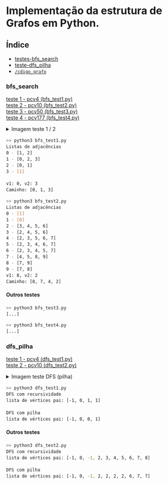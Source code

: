 # Implementação da estrutura de <b>Grafos</b> em Python.

## Índice
- [testes-bfs_search](#bfs_search) 
- [teste-dfs_pilha](#dfs_pilha)
- [``/cdigo_grafo``](https://github.com/erlonL/AtividadeGrafos/tree/main/cdigo_grafo)

### bfs_search

[teste 1 - pcv4 (bfs_test1.py)](/cdigo_grafo/bfs_test1.py)<br>
[teste 2 - pcv10 (bfs_test2.py)](/cdigo_grafo/bfs_test2.py)<br>
[teste 3 - pcv50 (bfs_test3.py)](/cdigo_grafo/bfs_test3.py)<br>
[teste 4 - pcv177 (bfs_test4.py)](/cdigo_grafo/bfs_test4.py)<br>

<details>
    <summary>Imagem teste 1 / 2</summary>
<img src="media/test1_2.png" alt="test1_test2">
    
</details>


```bash
>> python3 bfs_test1.py
Listas de adjacências
0 - [1, 2]
1 - [0, 2, 3]
2 - [0, 1]
3 - [1]

v1: 0, v2: 3
Caminho: [0, 1, 3]
```

```bash
>> python3 bfs_test2.py
Listas de adjacências
0 - [1]
1 - [0]
2 - [3, 4, 5, 6]
3 - [2, 4, 5, 6]
4 - [2, 3, 5, 6, 7]
5 - [2, 3, 4, 6, 7]
6 - [2, 3, 4, 5, 7]
7 - [4, 5, 8, 9]
8 - [7, 9]
9 - [7, 8]
v1: 8, v2: 2
Caminho: [8, 7, 4, 2]
```

#### Outros testes

```bash
>> python3 bfs_test3.py
[...]
```

```bash
>> python3 bfs_test4.py
[...]
```

### dfs_pilha

[teste 1 - pcv4 (dfs_test1.py)](/cdigo_grafo/dfs_test1.py)<br>
[teste 2 - pcv10 (dfs_test2.py)](/cdigo_grafo/dfs_test2.py)<br>

<details>
    <summary>Imagem teste DFS (pilha)</summary>
    <img src="media/dfs_pilha.png" alt="dfs_pilha">
    
</details>
    
```bash
>> python3 dfs_test1.py
DFS com recursividade
lista de vértices pai: [-1, 0, 1, 1]

DFS com pilha
lista de vértices pai: [-1, 0, 0, 1]
```

#### Outros testes

```bash
>> python3 dfs_test2.py
DFS com recursividade
lista de vértices pai: [-1, 0, -1, 2, 3, 4, 5, 6, 7, 8]

DFS com pilha
lista de vértices pai: [-1, 0, -1, 2, 2, 2, 2, 6, 7, 7]
```
